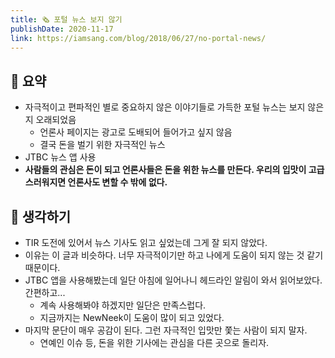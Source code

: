 ```yaml
---
title: 🗞 포털 뉴스 보지 않기
publishDate: 2020-11-17
link: https://iamsang.com/blog/2018/06/27/no-portal-news/
---
```

## 📝 요약 
- 자극적이고 편파적인 별로 중요하지 않은 이야기들로 가득한 포털 뉴스는 보지 않은 지 오래되었음  
  - 언론사 페이지는 광고로 도배되어 들어가고 싶지 않음 
  - 결국 돈을 벌기 위한 자극적인 뉴스 
- JTBC 뉴스 앱 사용 
- **사람들의 관심은 돈이 되고 언론사들은 돈을 위한 뉴스를 만든다. 우리의 입맛이 고급스러워지면 언론사도 변할 수 밖에 없다.**  

## 🤔 생각하기 
- TIR 도전에 있어서 뉴스 기사도 읽고 싶었는데 그게 잘 되지 않았다.  
- 이유는 이 글과 비슷하다. 너무 자극적이기만 하고 나에게 도움이 되지 않는 것 같기 때문이다.  
- JTBC 앱을 사용해봤는데 일단 아침에 일어나니 헤드라인 알림이 와서 읽어보았다. 간편하고... 
  - 계속 사용해봐야 하겠지만 일단은 만족스럽다.  
  - 지금까지는 NewNeek이 도움이 많이 되고 있었다.  
- 마지막 문단이 매우 공감이 된다. 그런 자극적인 입맛만 쫓는 사람이 되지 말자.  
  - 연예인 이슈 등, 돈을 위한 기사에는 관심을 다른 곳으로 돌리자.  
